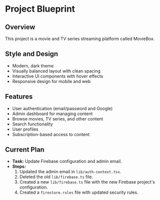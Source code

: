 # Project Blueprint

## Overview

This project is a movie and TV series streaming platform called MovieBox.

## Style and Design

*   Modern, dark theme
*   Visually balanced layout with clean spacing
*   Interactive UI components with hover effects
*   Responsive design for mobile and web

## Features

*   User authentication (email/password and Google)
*   Admin dashboard for managing content
*   Browse movies, TV series, and other content
*   Search functionality
*   User profiles
*   Subscription-based access to content

## Current Plan

*   **Task:** Update Firebase configuration and admin email.
*   **Steps:**
    1.  Updated the admin email in `lib/auth-context.tsx`.
    2.  Deleted the old `lib/firebase.ts` file.
    3.  Created a new `lib/firebase.ts` file with the new Firebase project's configuration.
    4.  Created a `firestore.rules` file with updated security rules.